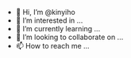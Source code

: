 - 👋 Hi, I’m @kinyiho
- 👀 I’m interested in ...
- 🌱 I’m currently learning ...
- 💞️ I’m looking to collaborate on ...
- 📫 How to reach me ...

<!---
kinyiho/kinyiho is a ✨ special ✨ repository because its `README.md` (this file) appears on your GitHub profile.
You can click the Preview link to take a look at your changes.
--->
